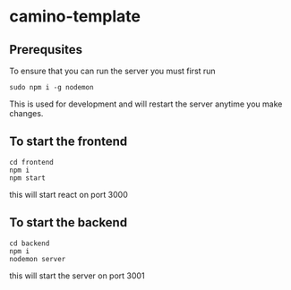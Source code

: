 # camino-template

## Prerequsites
To ensure that you can run the server you must first run
```
sudo npm i -g nodemon
```
This is used for development and will restart the server anytime you make changes.

## To start the frontend
```
cd frontend
npm i
npm start
```
this will start react on port 3000

## To start the backend
```
cd backend
npm i
nodemon server
```
this will start the server on port 3001